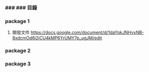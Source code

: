 ### ### ### 目錄

### package 1
1. 開發文件 https://docs.google.com/document/d/1daYpkJNHyxNB-8xdcmOd6i2jCU4kMP6YrUMY7p_ugJM/edit

### package 2

### package 3
